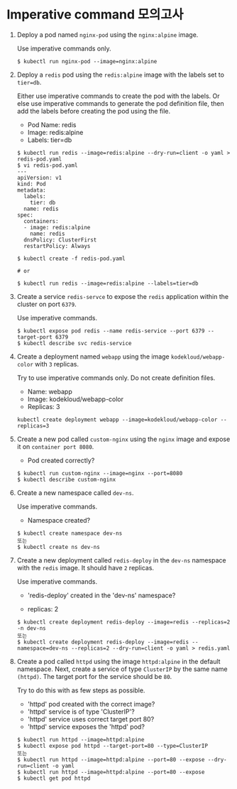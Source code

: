 # Imperative command 모의고사 



1. Deploy a pod named `nginx-pod` using the `nginx:alpine` image.

   Use imperative commands only.

   ```
   $ kubectl run nginx-pod --image=nginx:alpine
   ```

2. Deploy a `redis` pod using the `redis:alpine` image with the labels set to `tier=db`.

   Either use imperative commands to create the pod with the labels. Or else use imperative commands to generate the pod definition file, then add the labels before creating the pod using the file.

   - Pod Name: redis
   - Image: redis:alpine
   - Labels: tier=db

   ```
   $ kubectl run redis --image=redis:alpine --dry-run=client -o yaml > redis-pod.yaml
   $ vi redis-pod.yaml
   ---
   apiVersion: v1
   kind: Pod
   metadata:
     labels:
       tier: db
     name: redis
   spec:
     containers:
     - image: redis:alpine
       name: redis
     dnsPolicy: ClusterFirst
     restartPolicy: Always
   
   $ kubectl create -f redis-pod.yaml
   
   # or
   
   $ kubectl run redis --image=redis:alpine --labels=tier=db
   ```

3. Create a service `redis-servce` to expose the `redis` application within the cluster on port `6379`.

   Use imperative commands.

   ```
   $ kubectl expose pod redis --name redis-service --port 6379 --target-port 6379
   $ kubectl describe svc redis-service
   ```
   
4. Create a deployment named `webapp` using the image `kodekloud/webapp-color` with `3` replicas.

   Try to use imperative commands only. Do not create definition files.

   - Name: webapp
   - Image: kodekloud/webapp-color
   - Replicas: 3

   ```
   kubectl create deployment webapp --image=kodekloud/webapp-color --replicas=3
   ```

5. Create a new pod called `custom-nginx` using the `nginx` image and expose it on `container port 8080`.

   - Pod created correctly?

   ```
   $ kubectl run custom-nginx --image=nginx --port=8080
   $ kubectl describe custom-nginx
   ```

6. Create a new namespace called `dev-ns`.

   Use imperative commands.

   - Namespace created?

   ```
   $ kubectl create namespace dev-ns 
   또는
   $ kubectl create ns dev-ns
   ```

7. Create a new deployment called `redis-deploy` in the `dev-ns` namespace with the `redis` image. It should have `2` replicas.

   Use imperative commands.

   - 'redis-deploy' created in the 'dev-ns' namespace?

   - replicas: 2

   ```
   $ kubectl create deployment redis-deploy --image=redis --replicas=2 -n dev-ns
   또는
   $ kubectl create deployment redis-deploy --image=redis --namespace=dev-ns --replicas=2 --dry-run=client -o yaml > redis.yaml
   ```

8. Create a pod called `httpd` using the image `httpd:alpine` in the default namespace. Next, create a service of type `ClusterIP` by the same name `(httpd)`. The target port for the service should be `80`.

   Try to do this with as few steps as possible.

   - 
     'httpd' pod created with the correct image?
   - 'httpd' service is of type 'ClusterIP'?
   - 'httpd' service uses correct target port 80?
   - 'httpd' service exposes the 'httpd' pod?

   ```
   $ kubectl run httpd --image=httpd:alpine
   $ kubectl expose pod httpd --target-port=80 --type=ClusterIP
   또는
   $ kubectl run httpd --image=httpd:alpine --port=80 --expose --dry-run=client -o yaml
   $ kubectl run httpd --image=httpd:alpine --port=80 --expose
   $ kubectl get pod httpd
   ```
   
